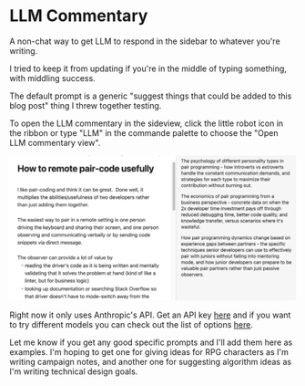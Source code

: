 # LLM Commentary

A non-chat way to get LLM to respond in the sidebar to whatever you're writing.

I tried to keep it from updating if you're in the middle of typing something, with middling success.

The default prompt is a generic "suggest things that could be added to this blog post" thing I threw together testing.

To open the LLM commentary in the sideview, click the little robot icon in the ribbon or type "LLM" in the commande palette to choose the "Open LLM commentary view".

![Screenshot](screenshot%202025-07-15%2016.06.53.png)

Right now it only uses Anthropic's API.  Get an API key [here](https://console.anthropic.com/settings/keys) and if you want to try different models you can check out the list of options [here](https://docs.anthropic.com/en/docs/about-claude/models/overview).

Let me know if you get any good specific prompts and I'll add them here as examples.  I'm hoping to get one for giving ideas for RPG characters as I'm writing campaign notes, and another one for suggesting algorithm ideas as I'm writing technical design goals.

